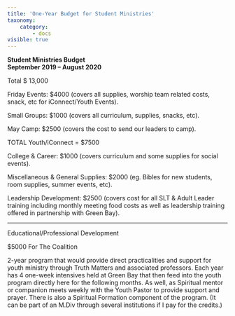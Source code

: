 ```yaml
---
title: 'One-Year Budget for Student Ministries'
taxonomy:
    category:
        - docs
visible: true
---
```


**Student Ministries Budget  
September 2019 – August 2020**

Total $ 13,000

Friday Events: $4000 (covers all supplies, worship team related costs, snack, etc for iConnect/Youth Events).

Small Groups: $1000 (covers all curriculum, supplies, snacks, etc).

May Camp: $2500 (covers the cost to send our leaders to camp).

TOTAL Youth/iConnect = $7500


College & Career: $1000 (covers curriculum and some supplies for social events).

Miscellaneous & General Supplies: $2000 (eg. Bibles for new students, room supplies, summer events, etc). 


Leadership Development: $2500 (covers cost for all SLT & Adult Leader training including monthly meeting food costs as well as leadership training offered in partnership with Green Bay).

--------------------------------------------------

Educational/Professional Development

$5000 For The Coalition 

2-year program that would provide direct practicalities and support for youth ministry through Truth Matters and associated professors. Each year has 4 one-week intensives held at Green Bay that then feed into the youth program directly here for the following months. As well, as Spiritual mentor or companion meets weekly with the Youth Pastor to provide support and prayer. There is also a Spiritual Formation component of the program. (It can be part of an M.Div through several institutions if I pay for the credits.) 

